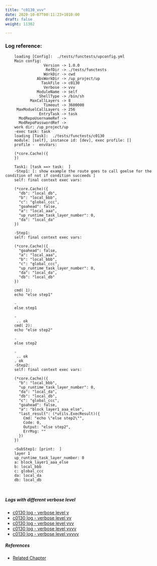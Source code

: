 ```yaml
---
title: "c0130_vvv"
date: 2020-10-07T00:11:23+1010:00
draft: false
weight: 11302

---
```


### Log reference: <no value>

```
    loading [Config]:  ./tests/functests/upconfig.yml
    Main config:
                 Version -> 1.0.0
                  RefDir -> ./tests/functests
                 WorkDir -> cwd
              AbsWorkDir -> /up_project/up
                TaskFile -> c0130
                 Verbose -> vvv
              ModuleName -> self
               ShellType -> /bin/sh
           MaxCallLayers -> 8
                 Timeout -> 3600000
     MaxModuelCallLayers -> 256
               EntryTask -> task
      ModRepoUsernameRef -> 
      ModRepoPasswordRef -> 
    work dir: /up_project/up
    -exec task: task
    loading [Task]:  ./tests/functests/c0130
    module: [self], instance id: [dev], exec profile: []
    profile -  envVars:
    
    (*core.Cache)({
    })
    
    Task1: [task ==> task:  ]
    -Step1: [: show example the route goes to call goelse for the condition of not if condition succeeds ]
    self: final context exec vars:
    
    (*core.Cache)({
      "db": "local_db",
      "b": "local_bbb",
      "c": "global_ccc",
      "goahead": false,
      "a": "local_aaa",
      "up_runtime_task_layer_number": 0,
      "da": "local_da"
    })
    
    -Step1:
    self: final context exec vars:
    
    (*core.Cache)({
      "goahead": false,
      "a": "local_aaa",
      "b": "local_bbb",
      "c": "global_ccc",
      "up_runtime_task_layer_number": 0,
      "da": "local_da",
      "db": "local_db"
    })
    
    cmd( 1):
    echo "else step1"
    
    -
    else step1
    
    -
     .. ok
    cmd( 2):
    echo "else step2"
    
    -
    else step2
    
    -
     .. ok
    . ok
    -Step2:
    self: final context exec vars:
    
    (*core.Cache)({
      "b": "local_bbb",
      "up_runtime_task_layer_number": 0,
      "da": "local_da",
      "db": "local_db",
      "c": "global_ccc",
      "goahead": false,
      "a": "block_layer1_aaa_else",
      "last_result": (*utils.ExecResult)({
        Cmd: "echo \"else step2\"",
        Code: 0,
        Output: "else step2",
        ErrMsg: ""
      })
    })
    
    ~SubStep1: [print:  ]
    layer 1
    up_runtime_task_layer_number: 0
    a: block_layer1_aaa_else
    b: local_bbb
    c: global_ccc
    da: local_da
    db: local_db
    
    
```

##### Logs with different verbose level
* [c0130 log - verbose level v](../../logs/c0130_v)
* [c0130 log - verbose level vv](../../logs/c0130_vv)
* [c0130 log - verbose level vvv](../../logs/c0130_vvv)
* [c0130 log - verbose level vvvv](../../logs/c0130_vvvv)
* [c0130 log - verbose level vvvvv](../../logs/c0130_vvvvv)

##### References
* [Related Chapter](../../block-func/c0130)
